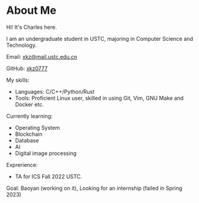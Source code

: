 # About Me

Hi! It's Charles here.

I am an undergraduate student in USTC, majoring in Computer Science and Technology.

Email: xkz@mail.ustc.edu.cn

GitHub: [xkz0777](https://github.com/xkz0777)

My skills:

- Languages: C/C++/Python/Rust
- Tools: Proficient Linux user, skilled in using Git, Vim, GNU Make and Docker etc.

Currently learning:

- Operating System
- Blockchain
- Database
- AI
- Digital image processing

Exprerience:

- TA for ICS Fall 2022 USTC.

Goal: Baoyan (working on it), Looking for an internship (failed in Spring 2023)
